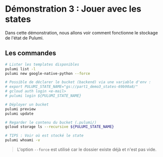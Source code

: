# Démonstration 3 : Jouer avec les states

Dans cette démonstration, nous allons voir comment fonctionne le stockage de l'état de Pulumi.

## Les commandes

```bash
# Lister les templates disponibles
pulumi list -l
pulumi new google-native-python --force

# Possible de déclarer le bucket (backend) via une variable d'env :
# export PULUMI_STATE_NAME="gs://part1_demo3_states-69b90a8/"
# gcloud auth login <e-mail>
# pulumi login ${PULUMI_STATE_NAME}

# Déployer un bucket
pulumi preview
pulumi update

# Regarder le contenu du bucket (.pulumi/)
gcloud storage ls --recursive ${PULUMI_STATE_NAME}

# TIPS : Voir où est stocké le state
pulumi whoami -v
```

> L'option `--force` est utilisé car le dossier existe déjà et n'est pas vide.
